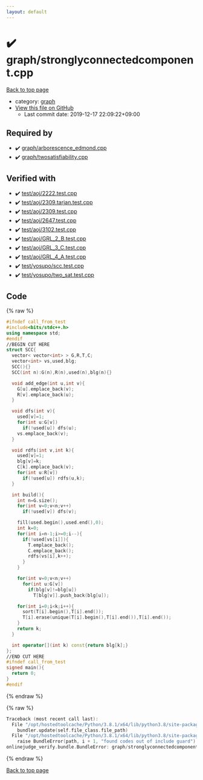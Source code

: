 ```yaml
---
layout: default
---
```


<!-- mathjax config similar to math.stackexchange -->
<script type="text/javascript" async
  src="https://cdnjs.cloudflare.com/ajax/libs/mathjax/2.7.5/MathJax.js?config=TeX-MML-AM_CHTML">
</script>
<script type="text/x-mathjax-config">
  MathJax.Hub.Config({
    TeX: { equationNumbers: { autoNumber: "AMS" }},
    tex2jax: {
      inlineMath: [ ['$','$'] ],
      processEscapes: true
    },
    "HTML-CSS": { matchFontHeight: false },
    displayAlign: "left",
    displayIndent: "2em"
  });
</script>

<script type="text/javascript" src="https://cdnjs.cloudflare.com/ajax/libs/jquery/3.4.1/jquery.min.js"></script>
<script src="https://cdn.jsdelivr.net/npm/jquery-balloon-js@1.1.2/jquery.balloon.min.js" integrity="sha256-ZEYs9VrgAeNuPvs15E39OsyOJaIkXEEt10fzxJ20+2I=" crossorigin="anonymous"></script>
<script type="text/javascript" src="../../assets/js/copy-button.js"></script>
<link rel="stylesheet" href="../../assets/css/copy-button.css" />


# :heavy_check_mark: graph/stronglyconnectedcomponent.cpp

<a href="../../index.html">Back to top page</a>

* category: <a href="../../index.html#f8b0b924ebd7046dbfa85a856e4682c8">graph</a>
* <a href="{{ site.github.repository_url }}/blob/master/graph/stronglyconnectedcomponent.cpp">View this file on GitHub</a>
    - Last commit date: 2019-12-17 22:09:22+09:00




## Required by

* :heavy_check_mark: <a href="arborescence_edmond.cpp.html">graph/arborescence_edmond.cpp</a>
* :heavy_check_mark: <a href="twosatisfiability.cpp.html">graph/twosatisfiability.cpp</a>


## Verified with

* :heavy_check_mark: <a href="../../verify/test/aoj/2222.test.cpp.html">test/aoj/2222.test.cpp</a>
* :heavy_check_mark: <a href="../../verify/test/aoj/2309.tarjan.test.cpp.html">test/aoj/2309.tarjan.test.cpp</a>
* :heavy_check_mark: <a href="../../verify/test/aoj/2309.test.cpp.html">test/aoj/2309.test.cpp</a>
* :heavy_check_mark: <a href="../../verify/test/aoj/2647.test.cpp.html">test/aoj/2647.test.cpp</a>
* :heavy_check_mark: <a href="../../verify/test/aoj/3102.test.cpp.html">test/aoj/3102.test.cpp</a>
* :heavy_check_mark: <a href="../../verify/test/aoj/GRL_2_B.test.cpp.html">test/aoj/GRL_2_B.test.cpp</a>
* :heavy_check_mark: <a href="../../verify/test/aoj/GRL_3_C.test.cpp.html">test/aoj/GRL_3_C.test.cpp</a>
* :heavy_check_mark: <a href="../../verify/test/aoj/GRL_4_A.test.cpp.html">test/aoj/GRL_4_A.test.cpp</a>
* :heavy_check_mark: <a href="../../verify/test/yosupo/scc.test.cpp.html">test/yosupo/scc.test.cpp</a>
* :heavy_check_mark: <a href="../../verify/test/yosupo/two_sat.test.cpp.html">test/yosupo/two_sat.test.cpp</a>


## Code

<a id="unbundled"></a>
{% raw %}
```cpp
#ifndef call_from_test
#include<bits/stdc++.h>
using namespace std;
#endif
//BEGIN CUT HERE
struct SCC{
  vector< vector<int> > G,R,T,C;
  vector<int> vs,used,blg;
  SCC(){}
  SCC(int n):G(n),R(n),used(n),blg(n){}

  void add_edge(int u,int v){
    G[u].emplace_back(v);
    R[v].emplace_back(u);
  }

  void dfs(int v){
    used[v]=1;
    for(int u:G[v])
      if(!used[u]) dfs(u);
    vs.emplace_back(v);
  }

  void rdfs(int v,int k){
    used[v]=1;
    blg[v]=k;
    C[k].emplace_back(v);
    for(int u:R[v])
      if(!used[u]) rdfs(u,k);
  }

  int build(){
    int n=G.size();
    for(int v=0;v<n;v++)
      if(!used[v]) dfs(v);

    fill(used.begin(),used.end(),0);
    int k=0;
    for(int i=n-1;i>=0;i--){
      if(!used[vs[i]]){
        T.emplace_back();
        C.emplace_back();
        rdfs(vs[i],k++);
      }
    }

    for(int v=0;v<n;v++)
      for(int u:G[v])
        if(blg[v]!=blg[u])
          T[blg[v]].push_back(blg[u]);

    for(int i=0;i<k;i++){
      sort(T[i].begin(),T[i].end());
      T[i].erase(unique(T[i].begin(),T[i].end()),T[i].end());
    }
    return k;
  }

  int operator[](int k) const{return blg[k];}
};
//END CUT HERE
#ifndef call_from_test
signed main(){
  return 0;
}
#endif

```
{% endraw %}

<a id="bundled"></a>
{% raw %}
```cpp
Traceback (most recent call last):
  File "/opt/hostedtoolcache/Python/3.8.1/x64/lib/python3.8/site-packages/onlinejudge_verify/docs.py", line 340, in write_contents
    bundler.update(self.file_class.file_path)
  File "/opt/hostedtoolcache/Python/3.8.1/x64/lib/python3.8/site-packages/onlinejudge_verify/bundle.py", line 123, in update
    raise BundleError(path, i + 1, "found codes out of include guard")
onlinejudge_verify.bundle.BundleError: graph/stronglyconnectedcomponent.cpp: line 5: found codes out of include guard

```
{% endraw %}

<a href="../../index.html">Back to top page</a>

